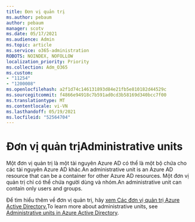 ```yaml
---
title: Đơn vị quản trị
ms.author: pebaum
author: pebaum
manager: scotv
ms.date: 05/17/2021
ms.audience: Admin
ms.topic: article
ms.service: o365-administration
ROBOTS: NOINDEX, NOFOLLOW
localization_priority: Priority
ms.collection: Adm_O365
ms.custom:
- "11254"
- "1200008"
ms.openlocfilehash: a2f1d74c146131893d84e21fb5e810182d44529c
ms.sourcegitcommit: f4866e94918c7b591ad0cd3b58169d340bcc7f00
ms.translationtype: MT
ms.contentlocale: vi-VN
ms.lasthandoff: 05/19/2021
ms.locfileid: "52564704"
---
```

# <a name="administrative-units"></a><span data-ttu-id="43e92-102">Đơn vị quản trị</span><span class="sxs-lookup"><span data-stu-id="43e92-102">Administrative units</span></span>

<span data-ttu-id="43e92-103">Một đơn vị quản trị là một tài nguyên Azure AD có thể là một bộ chứa cho các tài nguyên Azure AD khác.</span><span class="sxs-lookup"><span data-stu-id="43e92-103">An administrative unit is an Azure AD resource that can be a container for other Azure AD resources.</span></span> <span data-ttu-id="43e92-104">Một đơn vị quản trị chỉ có thể chứa người dùng và nhóm.</span><span class="sxs-lookup"><span data-stu-id="43e92-104">An administrative unit can contain only users and groups.</span></span>

<span data-ttu-id="43e92-105">Để tìm hiểu thêm về đơn vị quản trị, hãy [xem Các đơn vị quản trị Azure Active Directory.](/azure/active-directory/roles/administrative-units)</span><span class="sxs-lookup"><span data-stu-id="43e92-105">To learn more about administrative units, see [Administrative units in Azure Active Directory](/azure/active-directory/roles/administrative-units).</span></span>
